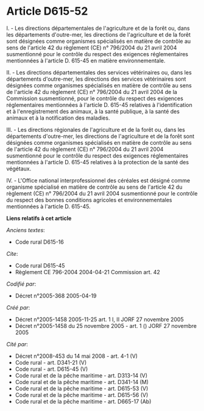 # Article D615-52

I. - Les directions départementales de l'agriculture et de la forêt ou, dans les départements d'outre-mer, les directions de
l'agriculture et de la forêt sont désignées comme organismes spécialisés en matière de contrôle au sens de l'article 42 du
règlement (CE) n° 796/2004 du 21 avril 2004 susmentionné pour le contrôle du respect des exigences réglementaires mentionnées
à l'article D. 615-45 en matière environnementale.

II. - Les directions départementales des services vétérinaires ou, dans les départements d'outre-mer, les directions des
services vétérinaires sont désignées comme organismes spécialisés en matière de contrôle au sens de l'article 42 du règlement
(CE) n° 796/2004 du 21 avril 2004 de la Commission susmentionné, pour le contrôle du respect des exigences réglementaires
mentionnées à l'article D. 615-45 relatives à l'identification et à l'enregistrement des animaux, à la santé publique, à la
santé des animaux et à la notification des maladies.

III. - Les directions régionales de l'agriculture et de la forêt ou, dans les départements d'outre-mer, les directions de
l'agriculture et de la forêt sont désignées comme organismes spécialisés en matière de contrôle au sens de l'article 42 du
règlement (CE) n° 796/2004 du 21 avril 2004 susmentionné pour le contrôle du respect des exigences réglementaires mentionnées
à l'article D. 615-45 relatives à la protection de la santé des végétaux.

IV. - L'Office national interprofessionnel des céréales est désigné comme organisme spécialisé en matière de contrôle au sens
de l'article 42 du règlement (CE) n° 796/2004 du 21 avril 2004 susmentionné pour le contrôle du respect des bonnes conditions
agricoles et environnementales mentionnées à l'article D. 615-45.

**Liens relatifs à cet article**

_Anciens textes_:

  - Code rural D615-16

_Cite_:

  - Code rural D615-45
  - Règlement CE 796-2004 2004-04-21 Commission art. 42

_Codifié par_:

  - Décret n°2005-368 2005-04-19

_Créé par_:

  - Décret n°2005-1458 2005-11-25 art. 1 I, II JORF 27 novembre 2005
  - Décret n°2005-1458 du 25 novembre 2005 - art. 1 () JORF 27 novembre 2005

_Cité par_:

  - Décret n°2008-453 du 14 mai 2008 - art. 4-1 (V)
  - Code rural - art. D341-21 (V)
  - Code rural - art. D615-45 (V)
  - Code rural et de la pêche maritime - art. D313-14 (V)
  - Code rural et de la pêche maritime - art. D341-14 (M)
  - Code rural et de la pêche maritime - art. D615-53 (V)
  - Code rural et de la pêche maritime - art. D615-56 (V)
  - Code rural et de la pêche maritime - art. D665-17 (Ab)
